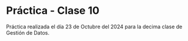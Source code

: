 # Práctica - Clase 10

Práctica realizada el día 23 de Octubre del 2024 para la decima clase de Gestión de Datos.

